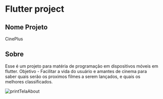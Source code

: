# Flutter project
## Nome Projeto
CinePlus
## Sobre
Esse é um projeto para matéria de programação em dispositivos móveis em flutter.
Objetivo - Facilitar a vida do usuário e amantes de cinema para saber quais serão os proximos filmes a serem lançados, e quais os melhores classificados.

![printTelaAbout](https://user-images.githubusercontent.com/92958481/196312864-f049c08e-10e3-4186-89f5-5e7d5f7ea92c.png)
